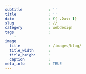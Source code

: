 ```yaml
---
subtitle            : ''
title               : ''
date                : {{ .Date }}
slug                : //
category            : webdesign
tags                :
    - 
image:
  title             : /images/blog/
  title_width       : 
  title_height      : 
  caption           : 
meta_info           : TRUE
---
```


<!-- readmore -->